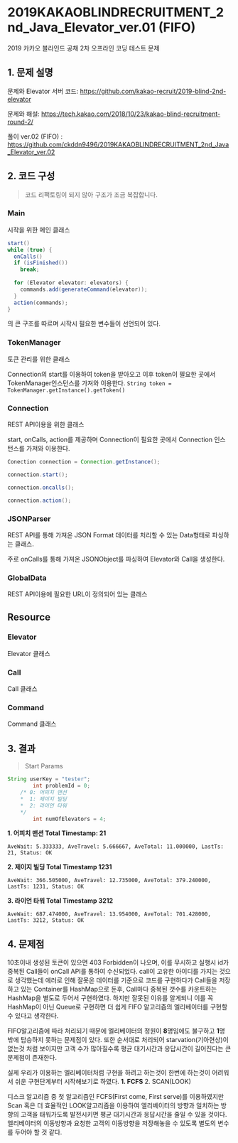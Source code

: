 # 2019KAKAOBLINDRECRUITMENT_2nd_Java_Elevator_ver.01 (FIFO)
2019 카카오 블라인드 공채 2차 오프라인 코딩 테스트 문제

## 1. 문제 설명

문제와 Elevator 서버 코드: https://github.com/kakao-recruit/2019-blind-2nd-elevator

문제와 해설: https://tech.kakao.com/2018/10/23/kakao-blind-recruitment-round-2/

풀이 ver.02 (FIFO) : https://github.com/ckddn9496/2019KAKAOBLINDRECRUITMENT_2nd_Java_Elevator_ver.02

## 2. 코드 구성
> 코드 리팩토링이 되지 않아 구조가 조금 복잡합니다.

### Main

시작을 위한 메인 클래스
``` java
start()
while (true) {
  onCalls()
  if (isFinished())
    break;
  
  for (Elevator elevator: elevators) {
    commands.add(generateCommand(elevator));
  }
  action(commands);
}
```
의 큰 구조를 따르며 시작시 필요한 변수들이 선언되어 있다.

### TokenManager

토큰 관리를 위한 클래스

Connection의 start를 이용하여 token을 받아오고 이후 token이 필요한 곳에서 TokenManager인스턴스를 가져와 이용한다.
``` String token = TokenManager.getInstance().getToken() ```

### Connection

REST API이용을 위한 클래스

start, onCalls, action를 제공하며 Connection이 필요한 곳에서 Connection 인스턴스를 가져와 이용한다.
``` java
Conection connection = Connection.getInstance();

connection.start();

connection.oncalls();

connection.action();
```

### JSONParser

REST API를 통해 가져온 JSON Format 데이터를 처리할 수 있는 Data형태로 파싱하는 클래스.

주로 onCalls를 통해 가져온 JSONObject를 파싱하여 Elevator와 Call을 생성한다.

### GlobalData

REST API이용에 필요한 URL이 정의되어 있는 클래스

## Resource
### Elevator

Elevator 클래스

### Call

Call 클래스

### Command

Command 클래스

## 3. 결과

> Start Params
```java
String userKey = "tester";
		int problemId = 0; 
    /* 0: 어피치 맨션
    *  1: 제이지 빌딩
    *  2: 라이언 타워
    */
		int numOfElevators = 4;
```
 **1. 어피치 맨션 Total Timestamp: 21**

    AveWait: 5.333333, AveTravel: 5.666667, AveTotal: 11.000000, LastTs: 21, Status: OK

  **2. 제이지 빌딩 Total Timestamp 1231**

    AveWait: 366.505000, AveTravel: 12.735000, AveTotal: 379.240000, LastTs: 1231, Status: OK

 **3. 라이언 타워 Total Timestamp 3212**

    AveWait: 687.474000, AveTravel: 13.954000, AveTotal: 701.428000, LastTs: 3212, Status: OK
    
## 4. 문제점

10초이내 생성된 토큰이 있으면 403 Forbidden이 나오며, 이를 무시하고 실행시 id가 중복된 Call들이 onCall API를 통하여 수신되었다. call이 고유한 아이디를 가지는 것으로 생각했는데 에러로 인해 잘못온 데이터를 기준으로 코드를 구현하다가 Call들을 저장하고 있는 Container를 HashMap으로 둔후, Call마다 중복된 갯수를 카운트하는 HashMap을 별도로 두어서 구현하였다. 하지만 잘못된 이유를 알게되니 이를 꼭 HashMap이 아닌 Queue로 구현하면 더 쉽게 FIFO 알고리즘의 엘리베이터를 구현할 수 있다고 생각한다.

FIFO알고리즘에 따라 처리되기 때문에 엘리베이터의 정원이 **8**명임에도 불구하고 **1**명 밖에 탑승하지 못하는 문제점이 있다. 또한 순서대로 처리되어 starvation(기아현상)이 없는것 처럼 보이지만 고객 수가 많아질수록 평균 대기시간과 응답시간이 길어진다는 큰 문제점이 존재한다.

실제 우리가 이용하는 엘리베이터처럼 구현을 하려고 하는것이 한번에 하는것이 어려워서 쉬운 구현단계부터 시작해보기로 하였다.
**1. FCFS**
2. SCAN(LOOK)

디스크 알고리즘 중 첫 알고리즘인 FCFS(First come, First serve)를 이용하였지만 Scan 혹은 더 효율적인 LOOK알고리즘을 이용하여 엘리베이터의 방향과 일치하는 방향의 고객을 태워가도록 발전시키면 평균 대기시간과 응답시간을 줄일 수 있을 것이다. 엘리베이터의 이동방향과 요청한 고객의 이동방향을 저장해놓을 수 있도록 별도의 변수를 두어야 할 것 같다.
